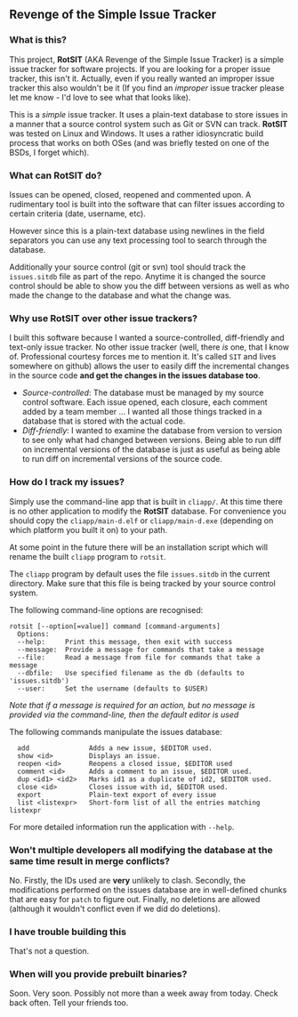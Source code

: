 ## Revenge of the Simple Issue Tracker

### What is this?
This project, **RotSIT** (AKA Revenge of the Simple Issue Tracker) is a
simple issue tracker for software projects. If you are looking for a proper
issue tracker, this isn't it. Actually, even if you really wanted an
improper issue tracker this also wouldn't be it (If you find an _improper_
issue tracker please let me know - I'd love to see what that looks like).

This is a _simple_ issue tracker. It uses a plain-text database to store
issues in a manner that a source control system such as Git or SVN can track.
**RotSIT** was tested on Linux and Windows. It uses a rather idiosyncratic
build process that works on both OSes (and was briefly tested on one of the
BSDs, I forget which).

### What can RotSIT do?
Issues can be opened, closed, reopened and commented upon. A rudimentary
tool is built into the software that can filter issues according to
certain criteria (date, username, etc).

However since this is a plain-text database using newlines in the field
separators you can use any text processing tool to search through the
database.

Additionally your source control (git or svn) tool should track the
`issues.sitdb` file as part of the repo. Anytime it is changed the source
control should be able to show you the diff between versions as well as
who made the change to the database and what the change was.

### Why use RotSIT over other issue trackers?
I built this software because I wanted a source-controlled, diff-friendly and
text-only issue tracker. No other issue tracker (well, there _is_ one,
that I know of. Professional courtesy forces me to mention it. It's called
`SIT` and lives somewhere on github) allows the user to easily diff the
incremental changes in the source code **and get the changes in the issues
database too**.

- _Source-controlled_: The database must be managed by my source control
  software. Each issue opened, each closure, each comment added by a team
  member ... I wanted all those things tracked in a database that is
  stored with the actual code.
- _Diff-friendly_: I wanted to examine the database from version to
  version to see only what had changed between versions. Being able to run
  diff on incremental versions of the database is just as useful as
  being able to run diff on incremental versions of the source code.

### How do I track my issues?
Simply use the command-line app that is built in `cliapp/`. At this time
there is no other application to modify the **RotSIT** database. For
convenience you should copy the `cliapp/main-d.elf` or `cliapp/main-d.exe`
(depending on which platform you built it on) to your path.

At some point in the future there will be an installation script which
will rename the built `cliapp` program to `rotsit`.

The `cliapp` program by default uses the file `issues.sitdb` in the
current directory. Make sure that this file is being tracked by your
source control system.

The following command-line options are recognised:
```
rotsit [--option[=value]] command [command-arguments]
  Options:
  --help:     Print this message, then exit with success
  --message:  Provide a message for commands that take a message
  --file:     Read a message from file for commands that take a message
  --dbfile:   Use specified filename as the db (defaults to 'issues.sitdb')
  --user:     Set the username (defaults to $USER)
```

_Note that if a message is required for an action, but no message is
provided via the command-line, then the default editor is used_

The following commands manipulate the issues database:
```
  add               Adds a new issue, $EDITOR used.
  show <id>         Displays an issue.
  reopen <id>       Reopens a closed issue, $EDITOR used
  comment <id>      Adds a comment to an issue, $EDITOR used.
  dup <id1> <id2>   Marks id1 as a duplicate of id2, $EDITOR used.
  close <id>        Closes issue with id, $EDITOR used.
  export            Plain-text export of every issue
  list <listexpr>   Short-form list of all the entries matching listexpr
```

For more detailed information run the application with `--help`.

### Won't multiple developers all modifying the database at the same time result in merge conflicts?
No. Firstly, the IDs used are **very** unlikely to clash.
Secondly, the modifications performed on the issues database are in
well-defined chunks that are easy for `patch` to figure out. Finally, no
deletions are allowed (although it wouldn't conflict even if we did do
deletions).

### I have trouble building this
That's not a question.

### When will you provide prebuilt binaries?
Soon. Very soon. Possibly not more than a week away from today. Check back
often. Tell your friends too.

